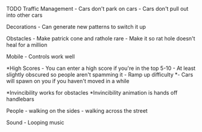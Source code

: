 TODO
Traffic Management
    - Cars don't park on cars
    - Cars don't pull out into other cars

Decorations
    - Can generate new patterns to switch it up

Obstacles
    - Make patrick cone and rathole rare
        - Make it so rat hole doesn't heal for a million

Mobile
    - Controls work well

*High Scores
    - You can enter a high score if you're in the top 5-10
    - At least slightly obscured so people aren't spamming it
    - Ramp up difficulty
        *- Cars will spawn on you if you haven't moved in a while

*Invincibility works for obstacles
*Invincibility animation is hands off handlebars

People
    - walking on the sides
    - walking across the street

Sound
    - Looping music
